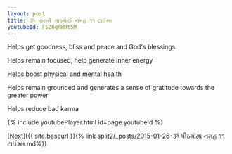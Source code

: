 ```yaml
---
layout: post
title: ૐ પારાયૈ ગાઠયાઈ નમહ ૧૧ ટાઈમ્સ
youtubeId: FSZ6qRWRt5M
---
```

 
 
Helps get goodness, bliss and peace and God's blessings
 
Helps remain focused, help generate inner energy 
 
Helps boost physical and mental health 
 
Helps remain grounded and generates a sense of gratitude towards the greater power 
 
Helps reduce bad karma
 
 
 
 


{% include youtubePlayer.html id=page.youtubeId %}
 
[Next]({{ site.baseurl }}{% link  split2/_posts/2015-01-26-ૐ પીઠમાંહ્ય નમહ ૧૧ ટાઈમ્સ.md%})
 
